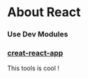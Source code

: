 # About React
### Use Dev Modules  
### [creat-react-app](https://github.com/facebookincubator/create-react-app/)  
This tools is cool !
